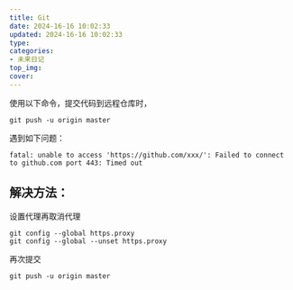 ```yaml
---
title: Git
date: 2024-16-16 10:02:33
updated: 2024-16-16 10:02:33
type:
categories:
- 未来日记
top_img:
cover: 
---
```


使用以下命令，提交代码到远程仓库时，
```
git push -u origin master
```
遇到如下问题：
```
fatal: unable to access 'https://github.com/xxx/': Failed to connect to github.com port 443: Timed out
```
解决方法：
---
设置代理再取消代理
```
git config --global https.proxy
git config --global --unset https.proxy
```
再次提交
```
git push -u origin master
```